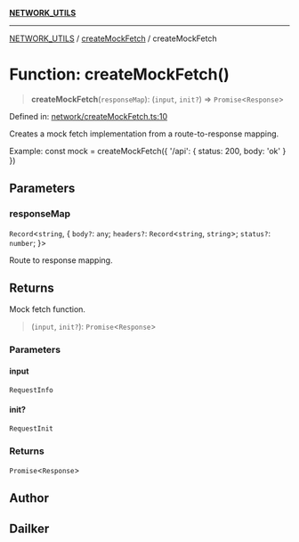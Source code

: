 [**NETWORK_UTILS**](../../README.md)

***

[NETWORK_UTILS](../../README.md) / [createMockFetch](../README.md) / createMockFetch

# Function: createMockFetch()

> **createMockFetch**(`responseMap`): (`input`, `init?`) => `Promise`\<`Response`\>

Defined in: [network/createMockFetch.ts:10](https://github.com/dailker/everyutil/blob/7c30ec40bbb398255a9be572db0a537e8bcb9c11/src/network/createMockFetch.ts#L10)

Creates a mock fetch implementation from a route-to-response mapping.

Example: const mock = createMockFetch({ '/api': { status: 200, body: 'ok' } })

## Parameters

### responseMap

`Record`\<`string`, \{ `body?`: `any`; `headers?`: `Record`\<`string`, `string`\>; `status?`: `number`; \}\>

Route to response mapping.

## Returns

Mock fetch function.

> (`input`, `init?`): `Promise`\<`Response`\>

### Parameters

#### input

`RequestInfo`

#### init?

`RequestInit`

### Returns

`Promise`\<`Response`\>

## Author

## Dailker
